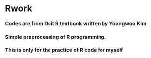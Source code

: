 # Rwork
### Codes are from Doit R textbook written by Youngwoo Kim
### Simple preprocessing of R programming.
### This is only for the practice of R code for myself
